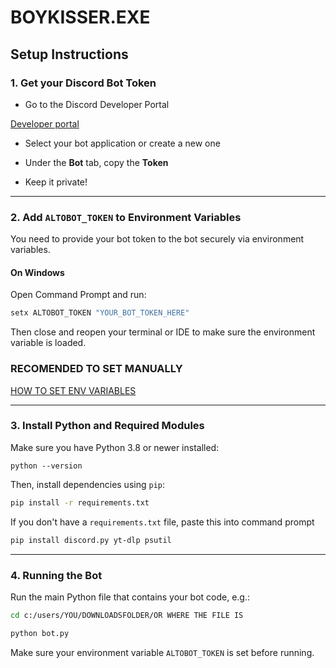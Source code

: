 # BOYKISSER.EXE


Setup Instructions
------------------

### 1\. Get your Discord Bot Token

-   Go to the Discord Developer Portal

[Developer portal](https://discord.com/developers/applications)

-   Select your bot application or create a new one

-   Under the **Bot** tab, copy the **Token**

-   Keep it private!

* * * * *

### 2\. Add `ALTOBOT_TOKEN` to Environment Variables

You need to provide your bot token to the bot securely via environment variables.

#### On Windows

Open Command Prompt and run:

```bash
setx ALTOBOT_TOKEN "YOUR_BOT_TOKEN_HERE"
```

Then close and reopen your terminal or IDE to make sure the environment variable is loaded.


### RECOMENDED TO SET MANUALLY
[HOW TO SET ENV VARIABLES](https://www.youtube.com/watch?v=Z2k7ZBMZT3Y)

* * * * *

### 3\. Install Python and Required Modules

Make sure you have Python 3.8 or newer installed:


`python --version`

Then, install dependencies using `pip`:



```bash
pip install -r requirements.txt
```

If you don't have a `requirements.txt` file, paste this into command prompt


```bash
pip install discord.py yt-dlp psutil
```



* * * * *

### 4\. Running the Bot

Run the main Python file that contains your bot code, e.g.:


```bash
cd c:/users/YOU/DOWNLOADSFOLDER/OR WHERE THE FILE IS

python bot.py
```

Make sure your environment variable `ALTOBOT_TOKEN` is set before running.
